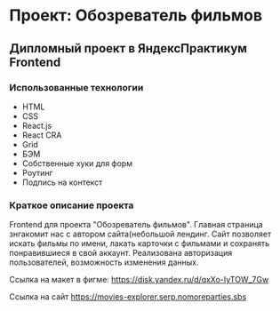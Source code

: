 # Проект: Обозреватель фильмов
## Дипломный проект в ЯндексПрактикум Frontend

### Использованные технологии
* HTML
* CSS
* React.js
* React CRA
* Grid
* БЭМ
* Собственные хуки для форм
* Роутинг
* Подпись на контекст

### Краткое описание проекта

Frontend для проекта "Обозреватель фильмов". Главная страница знгакомит нас с автором сайта(небольшой лендинг. Сайт позволяет искать фильмы по имени, лакать карточки с фильмами и сохранять понравившиеся в свой аккаунт. Реализована авторизация пользователей, возможность изменения данных.



Ссылка на макет в фигме: https://disk.yandex.ru/d/qxXo-IyTOW_7Gw

Ссылка на сайт https://movies-explorer.serp.nomoreparties.sbs
